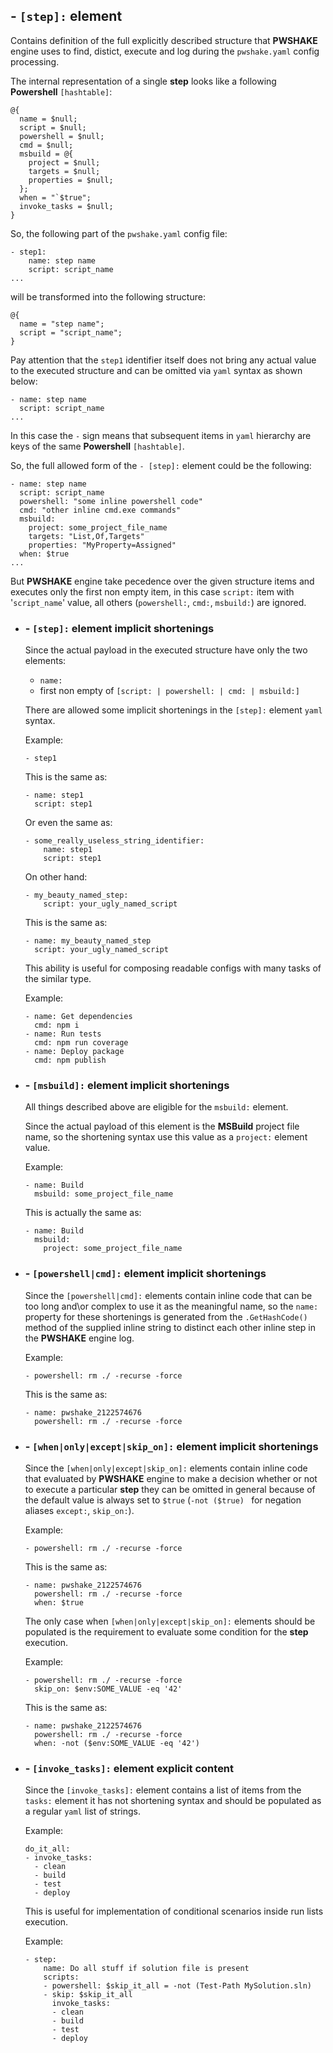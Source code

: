 ## - `[step]:` **element**

Contains definition of the full explicitly described structure that **PWSHAKE** engine uses to find, distict, execute and log during the `pwshake.yaml` config processing.

The internal representation of a single **step** looks like a following **Powershell** `[hashtable]`:
```
@{
  name = $null;
  script = $null;
  powershell = $null;
  cmd = $null;
  msbuild = @{
    project = $null;
    targets = $null;
    properties = $null;
  };
  when = "`$true";
  invoke_tasks = $null;
}
```

So, the following part of the `pwshake.yaml` config file:
```
- step1:
    name: step name
    script: script_name
...
```
will be transformed into the following structure:
```
@{
  name = "step name";
  script = "script_name";
}
```
Pay attention that the `step1` identifier itself does not bring any actual value to the executed structure and can be omitted via `yaml` syntax as shown below:
```
- name: step name
  script: script_name
...
```
In this case the `-` sign means that subsequent items in `yaml` hierarchy are keys of the same **Powershell** `[hashtable]`.

So, the full allowed form of the `- [step]:` element could be the following:
```
- name: step name
  script: script_name
  powershell: "some inline powershell code"
  cmd: "other inline cmd.exe commands"
  msbuild:
    project: some_project_file_name
    targets: "List,Of,Targets"
    properties: "MyProperty=Assigned"
  when: $true
...
```
But **PWSHAKE** engine take pecedence over the given structure items and executes only the first non empty item, in this case `script:` item with '`script_name`' value, all others (`powershell:`, `cmd:`, `msbuild:`) are ignored.

* ### - `[step]:` element implicit shortenings
  Since the actual payload in the executed structure have only the two elements:
  * `name:`
  * first non empty of `[script: | powershell: | cmd: | msbuild:]`

  There are allowed some implicit shortenings in the `[step]:` element `yaml` syntax.

  Example:
  ```
  - step1
  ```
  This is the same as:
  ```
  - name: step1
    script: step1
  ```
  Or even the same as:
  ```
  - some_really_useless_string_identifier:
      name: step1
      script: step1
  ```
  On other hand:
  ```
  - my_beauty_named_step:
      script: your_ugly_named_script
  ```
  This is the same as:
  ```
  - name: my_beauty_named_step
    script: your_ugly_named_script
  ```
  This ability is useful for composing readable configs with many tasks of the similar type.

  Example:
  ```
  - name: Get dependencies
    cmd: npm i
  - name: Run tests
    cmd: npm run coverage
  - name: Deploy package
    cmd: npm publish
  ```
  
* ### - `[msbuild]:` element implicit shortenings
  All things described above are eligible for the `msbuild:` element.


  Since the actual payload of this element is the **MSBuild** project file name, so the shortening syntax use this value as a `project:` element value.

  Example:
  ```
  - name: Build
    msbuild: some_project_file_name
  ```
  This is actually the same as:
  ```
  - name: Build
    msbuild:
      project: some_project_file_name
  ```

* ### - `[powershell|cmd]:` element implicit shortenings
  Since the `[powershell|cmd]:` elements contain inline code that can be too long and\or complex to use it as the meaningful name, so the `name:` property for these shortenings is generated from the `.GetHashCode()` method of the supplied inline string to distinct each other inline step  in the **PWSHAKE** engine log.

  Example:
  ```
  - powershell: rm ./ -recurse -force
  ```
  This is the same as:
  ```
  - name: pwshake_2122574676
    powershell: rm ./ -recurse -force
  ```

* ### - `[when|only|except|skip_on]:` element implicit shortenings
  Since the `[when|only|except|skip_on]:` elements contain inline code that evaluated by **PWSHAKE** engine to make a decision whether or not to execute a particular **step** they can be omitted in general because of the default value is always set to `$true` (`-not ($true) ` for negation aliases `except:`, `skip_on:`).

  Example:
  ```
  - powershell: rm ./ -recurse -force
  ```
  This is the same as:
  ```
  - name: pwshake_2122574676
    powershell: rm ./ -recurse -force
    when: $true
  ```

  The only case when `[when|only|except|skip_on]:` elements should be populated is the requirement to evaluate some condition for the **step** execution.
  
  Example:
  ```
  - powershell: rm ./ -recurse -force
    skip_on: $env:SOME_VALUE -eq '42'
  ```
  This is the same as:
  ```
  - name: pwshake_2122574676
    powershell: rm ./ -recurse -force
    when: -not ($env:SOME_VALUE -eq '42')
  ```

* ### - `[invoke_tasks]:` element explicit content
  
  Since the `[invoke_tasks]:` element contains a list of items from the `tasks:` element it has not shortening syntax and should be populated as a regular `yaml` list of strings.
  
  Example:
  ```
  do_it_all:
  - invoke_tasks:
    - clean
    - build
    - test
    - deploy
  ```
  This is useful for implementation of conditional scenarios inside run lists execution.
    
  Example:
  ```
  - step:
      name: Do all stuff if solution file is present
      scripts:
      - powershell: $skip_it_all = -not (Test-Path MySolution.sln)
      - skip: $skip_it_all
        invoke_tasks:
        - clean
        - build
        - test
        - deploy
  ```
